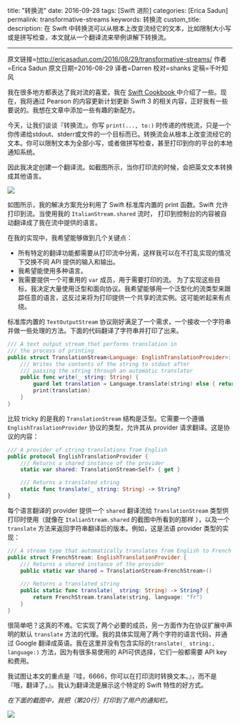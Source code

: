 title: "转换流"
date: 2016-09-28 
tags: [Swift 进阶]
categories: [Erica Sadun]
permalink: transformative-streams
keywords: 转换流
custom_title: 
description: 在 Swift 中转换流可以从根本上改变流经它的文本，比如限制大小写或是拼写检查，本文就从一个翻译流来举例讲解下转换流。

---
原文链接=http://ericasadun.com/2016/08/29/transformative-streams/
作者=Erica Sadun
原文日期=2016-08-29
译者=Darren
校对=shanks
定稿=千叶知风

<!--此处开始正文-->

我在很多地方都表达了我对流的喜爱。我在 [Swift Cookbook ](http://www.informit.com/store/swift-developers-cookbook-includes-content-update-program-9780134395265)中介绍了一些。现在，我将通过 Pearson 的内容更新计划更新 Swift 3 的相关内容，正好我有一些要说的。我想在文章中添加一些有趣的新配方。

<!--more-->

今天，让我们谈谈『转换流』。你写 `print(..., to:)` 时传递的传统流，只是一个你传递给stdout、stderr或文件的一个目标而已。转换流会从根本上改变流经它的文本。你可以限制文本为全部小写，或者做拼写检查，甚至打印到你的平台的本地通知系统。

因此我决定创建一个翻译流。如截图所示，当你打印流的时候，会把英文文本转换成其他语言。

![](http://swiftgg-main.b0.upaiyun.com/image/transformative-streams-1.png)

如图所示，我的解决方案充分利用了 Swift 标准库内置的 print 函数。Swift 允许打印到流。当使用我的 `ItalianStream.shared` 流时， 打印到控制台的内容被自动翻译成了我在流中提供的语言。

在我的实现中，我希望能够做到几个关键点：
* 所有特定的翻译功能都需要从打印流中分离，这样我可以在不打乱实现的情况下交换不同 API 提供的输入和输出。
* 我希望能使用多种语言。
* 我需要提供一个可重用的 `var` 成员，用于需要打印的流。
为了实现这些目标，我决定大量使用泛型和面向协议。我希望能够用一个泛型化的流类型来跟踪任意的语言，这反过来将为打印提供一个共享的流实例。这可能听起来有点绕。

标准库内置的 `TextOutputStream` 协议刚好满足了一个需求，一个接收一个字符串并做一些处理的方法。下面的代码翻译了字符串并打印了出来。

```swift
/// A text output stream that performs translation in
/// the process of printing
public struct TranslationStream<Language: EnglishTranslationProvider>: TextOutputStream {
    /// Writes the contents of the string to stdout after
    /// passing the string through an automatic translator
    public func write(_ string: String) {
        guard let translation = Language.translate(string) else { return }
        print(translation)
    }
}
```

比较 tricky 的是我的 `TranslationStream` 结构是泛型。它需要一个遵循 `EnglishTraslationProvider` 协议的类型，允许其从 provider 请求翻译。这是协议的内容：

```swift
/// A provider of string translations from English
public protocol EnglishTranslationProvider {
    /// Returns a shared instance of the provider
    static var shared: TranslationStream<Self> { get }

    /// Returns a translated string
    static func translate(_ string: String) -> String?
}
```

每个语言翻译的 provider 提供一个 `shared` 翻译流给 `TranslationStream` 类型供 打印时使用（就像在 `ItalianStream.shared` 的截图中所看到的那样 ），以及一个 `translate` 方法来返回字符串翻译后的版本。例如，这是法语 provider 类型的实现：

```swift
/// A stream type that automatically translates from English to French
public struct FrenchStream: EnglishTranslationProvider {
    /// Returns a shared instance of the provider
    public static var shared = TranslationStream<FrenchStream>()
    
    /// Returns a translated string
    public static func translate(_ string: String) -> String? {
        return FrenchStream.translate(string, language: "fr")
    }
}
```

很简单吧？这真的不难。它实现了两个必要的成员，另一方面作为在协议扩展中声明的默认 `translate` 方法的代理。我的具体实现用了两个字符的语言代码，并通过 Google 翻译成英语。我在这里并没有包含实际的` translate(_ string:, language:) ` 方法，因为有很多易使用的 API可供选择，它们一般都需要 API key 和费用。

我试图让本文的重点是『哇，6666，你可以在打印流时转换文本。』，而不是『哦，翻译了。』。我认为翻译流是展示这个特定的 Swift 特性的好方式。

*在下面的截图中，我把（第20行）打印到了用户的通知栏。*

![](http://swiftgg-main.b0.upaiyun.com/image/transformative-streams-2.png)